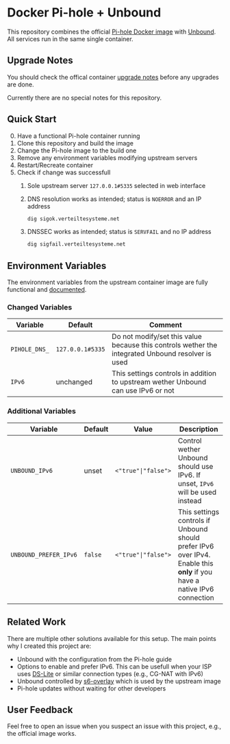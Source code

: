 Docker Pi-hole + Unbound
========================

This repository combines the official [Pi-hole Docker image](https://github.com/pi-hole/docker-pi-hole) with [Unbound](https://nlnetlabs.nl/projects/unbound/about/).
All services run in the same single container.

Upgrade Notes
-------------

You should check the offical container [upgrade notes](https://github.com/pi-hole/docker-pi-hole#upgrade-notes) before any upgrades are done.

Currently there are no special notes for this repository.

Quick Start
-----------

0. Have a functional Pi-hole container running
1. Clone this repository and build the image
2. Change the Pi-hole image to the build one
3. Remove any environment variables modifying upstream servers
4. Restart/Recreate container
5. Check if change was successfull
   1. Sole upstream server `127.0.0.1#5335` selected in web interface
   2. DNS resolution works as intended; status is `NOERROR` and an IP address

      ```bash
      dig sigok.verteiltesysteme.net
      ```

   3. DNSSEC works as intended; status is `SERVFAIL` and no IP address

      ```bash
      dig sigfail.verteiltesysteme.net
      ```

Environment Variables
---------------------

The environment variables from the upstream container image are fully functional and [documented](https://github.com/pi-hole/docker-pi-hole#environment-variables).

### Changed Variables ###

| Variable | Default | Comment |
| -------- | ------- | ------- |
| `PIHOLE_DNS_` | `127.0.0.1#5335` | Do not modify/set this value because this controls wether the integrated Unbound resolver is used |
| `IPv6` | unchanged | This settings controls in addition to upstream wether Unbound can use IPv6 or not |

### Additional Variables ###

| Variable | Default | Value | Description |
| -------- | ------- | ----- | ----------- |
| `UNBOUND_IPv6` | unset | `<"true"\|"false">` | Control wether Unbound should use IPv6. If unset, `IPv6` will be used instead |
| `UNBOUND_PREFER_IPv6` | `false` | `<"true"\|"false">` | This settings controls if Unbound should prefer IPv6 over IPv4. Enable this **only** if you have a native IPv6 connection |

Related Work
------------

There are multiple other solutions available for this setup. The main points why I created this project are:

- Unbound with the configuration from the Pi-hole guide
- Options to enable and prefer IPv6. This can be usefull when your ISP uses [DS-Lite](https://en.wikipedia.org/wiki/IPv6_transition_mechanism#Dual-Stack_Lite_(DS-Lite)) or similar connection types (e.g., CG-NAT with IPv6)
- Unbound controlled by [s6-overlay](https://github.com/just-containers/s6-overlay) which is used by the upstream image
- Pi-hole updates without waiting for other developers

User Feedback
-------------

Feel free to open an issue when you suspect an issue with this project, e.g., the official image works.
